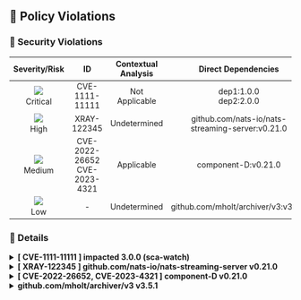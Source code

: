 
## 🚥 Policy Violations

### 🚨 Security Violations

<div align='center'>

| Severity/Risk                | ID                | Contextual Analysis                  | Direct Dependencies                  | Impacted Dependency                  | Watch Name                  |
| :---------------------: | :-----------------------------------: | :-----------------------------------: | :-----------------------------------: | :-----------------------------------: | :-----------------------------------: |
| ![](https://raw.githubusercontent.com/jfrog/frogbot/master/resources/v2/notApplicableCritical.png)<br>Critical | CVE-1111-11111 | Not Applicable | dep1:1.0.0<br>dep2:2.0.0 | impacted 3.0.0 | sca-watch |
| ![](https://raw.githubusercontent.com/jfrog/frogbot/master/resources/v2/applicableHighSeverity.png)<br>    High | XRAY-122345 | Undetermined | github.com/nats-io/nats-streaming-server:v0.21.0 | github.com/nats-io/nats-streaming-server v0.21.0 | [0.24.1] |
| ![](https://raw.githubusercontent.com/jfrog/frogbot/master/resources/v2/applicableMediumSeverity.png)<br>  Medium | CVE-2022-26652<br>CVE-2023-4321 | Applicable | component-D:v0.21.0 | component-D v0.21.0 | [0.24.3] |
| ![](https://raw.githubusercontent.com/jfrog/frogbot/master/resources/v2/applicableLowSeverity.png)<br>     Low | - | Undetermined | github.com/mholt/archiver/v3:v3.5.1 | github.com/mholt/archiver/v3 v3.5.1 | - |

</div>


### 🔖 Details

<details> 
<summary> <b>[ CVE-1111-11111 ] impacted 3.0.0 (sca-watch)</b> </summary>

### Violation Details

|  |  |
| :--- | :--- |
__Policies:__| xsc-policy-1
__Watch Name:__| xsc-watch
__JFrog Research Severity:__| ![](https://raw.githubusercontent.com/jfrog/jfrog-ide-webview/main/src/assets/icons/severity/critical.svg) Critical
__Contextual Analysis:__| Applicable
__Direct Dependencies:__| flask:1.1.2
__Impacted Dependency:__| werkzeug:1.0.1
__Fix Versions:__| 4.0.0, 5.0.0
__CVSS V3:__| 9.8

some-summary

### 🔬 JFrog Research Details

**Description:**
Summary XRAY-122345

**Remediation:**
some remediation

</details>

<details>
<summary> <b>[ XRAY-122345 ] github.com/nats-io/nats-streaming-server v0.21.0</b> </summary>
<br>


**Description:**
Summary XRAY-122345

**Remediation:**
some remediation

</details>

<details>
<summary> <b>[ CVE-2022-26652, CVE-2023-4321 ] component-D v0.21.0</b> </summary>
<br>


**Remediation:**
some remediation

</details>

<details>
<summary> <b> github.com/mholt/archiver/v3 v3.5.1</b> </summary>
<br>


**Description:**
Summary

</details>
